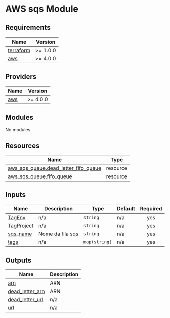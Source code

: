 # AWS sqs Module

## Requirements

| Name | Version |
|------|---------|
| <a name="requirement_terraform"></a> [terraform](#requirement\_terraform) | >= 1.0.0 |
| <a name="requirement_aws"></a> [aws](#requirement\_aws) | >= 4.0.0 |

## Providers

| Name | Version |
|------|---------|
| <a name="provider_aws"></a> [aws](#provider\_aws) | >= 4.0.0 |

## Modules

No modules.

## Resources

| Name | Type |
|------|------|
| [aws_sqs_queue.dead_letter_fifo_queue](https://registry.terraform.io/providers/hashicorp/aws/latest/docs/resources/sqs_queue) | resource |
| [aws_sqs_queue.fifo_queue](https://registry.terraform.io/providers/hashicorp/aws/latest/docs/resources/sqs_queue) | resource |

## Inputs

| Name | Description | Type | Default | Required |
|------|-------------|------|---------|:--------:|
| <a name="input_TagEnv"></a> [TagEnv](#input\_TagEnv) | n/a | `string` | n/a | yes |
| <a name="input_TagProject"></a> [TagProject](#input\_TagProject) | n/a | `string` | n/a | yes |
| <a name="input_sqs_name"></a> [sqs\_name](#input\_sqs\_name) | Nome da fila sqs | `string` | n/a | yes |
| <a name="input_tags"></a> [tags](#input\_tags) | n/a | `map(string)` | n/a | yes |

## Outputs

| Name | Description |
|------|-------------|
| <a name="output_arn"></a> [arn](#output\_arn) | ARN |
| <a name="output_dead_letter_arn"></a> [dead\_letter\_arn](#output\_dead\_letter\_arn) | ARN |
| <a name="output_dead_letter_url"></a> [dead\_letter\_url](#output\_dead\_letter\_url) | n/a |
| <a name="output_url"></a> [url](#output\_url) | n/a |
